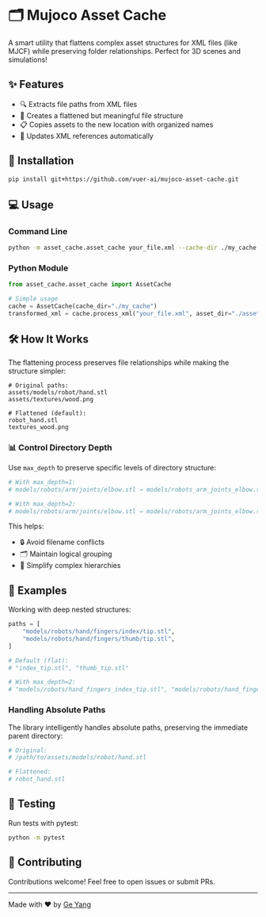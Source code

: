# 🗂️ Mujoco Asset Cache 

A smart utility that flattens complex asset structures for XML files (like MJCF) while preserving folder relationships. Perfect for 3D scenes and simulations!

## ✨ Features

- 🔍 Extracts file paths from XML files
- 📁 Creates a flattened but meaningful file structure 
- 📋 Copies assets to the new location with organized names
- 🔄 Updates XML references automatically

## 🚀 Installation

```bash
pip install git+https://github.com/vuer-ai/mujoco-asset-cache.git
```

## 💻 Usage

### Command Line

```bash
python -m asset_cache.asset_cache your_file.xml --cache-dir ./my_cache --asset-dir ./assets --max-depth 2
```

### Python Module

```python
from asset_cache.asset_cache import AssetCache

# Simple usage
cache = AssetCache(cache_dir="./my_cache")
transformed_xml = cache.process_xml("your_file.xml", asset_dir="./assets", max_depth=2)
```

## 🛠️ How It Works

The flattening process preserves file relationships while making the structure simpler:

```
# Original paths:
assets/models/robot/hand.stl
assets/textures/wood.png

# Flattened (default):
robot_hand.stl
textures_wood.png
```

### 📊 Control Directory Depth

Use `max_depth` to preserve specific levels of directory structure:

```python
# With max_depth=1:
# models/robots/arm/joints/elbow.stl → models/robots_arm_joints_elbow.stl

# With max_depth=2:
# models/robots/arm/joints/elbow.stl → models/robots/arm_joints_elbow.stl
```

This helps:

- 🔒 Avoid filename conflicts
- 🗂️ Maintain logical grouping
- 🧹 Simplify complex hierarchies

## 🧪 Examples

Working with deep nested structures:

```python
paths = [
    "models/robots/hand/fingers/index/tip.stl",
    "models/robots/hand/fingers/thumb/tip.stl",
]

# Default (flat):
# "index_tip.stl", "thumb_tip.stl"

# With max_depth=2:
# "models/robots/hand_fingers_index_tip.stl", "models/robots/hand_fingers_thumb_tip.stl" 
```

### Handling Absolute Paths

The library intelligently handles absolute paths, preserving the immediate parent directory:

```python
# Original:
# /path/to/assets/models/robot/hand.stl

# Flattened:
# robot_hand.stl
```

## 📝 Testing

Run tests with pytest:

```bash
python -m pytest
```

## 🤝 Contributing

Contributions welcome! Feel free to open issues or submit PRs.

---

Made with ❤️ by [Ge Yang](https://github.com/geyang)